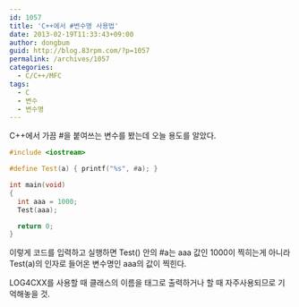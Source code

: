 ```yaml
---
id: 1057
title: 'C++에서 #변수명 사용법'
date: 2013-02-19T11:33:43+09:00
author: dongbum
guid: http://blog.83rpm.com/?p=1057
permalink: /archives/1057
categories:
  - C/C++/MFC
tags:
  - C
  - 변수
  - 변수명
---
```

C++에서 가끔 #을 붙여쓰는 변수를 봤는데 오늘 용도를 알았다.

```cpp
#include <iostream>

#define Test(a) { printf("%s", #a); }

int main(void)
{
  int aaa = 1000;
  Test(aaa);

  return 0;
}
```

이렇게 코드를 입력하고 실행하면 Test() 안의 #a는 aaa 값인 1000이 찍히는게 아니라 Test(a)의 인자로 들어온 변수명인 aaa의 값이 찍힌다.

LOG4CXX를 사용할 때 클래스의 이름을 태그로 출력하거나 할 때 자주사용되므로 기억해놓을 것.
